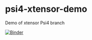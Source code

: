 # psi4-xtensor-demo

Demo of xtensor Psi4 branch

[![Binder](https://mybinder.org/badge_logo.svg)](https://mybinder.org/v2/gh/robertodr/psi4-xtensor-demo/master?urlpath=lab%2Ftree%2Fipynb)
